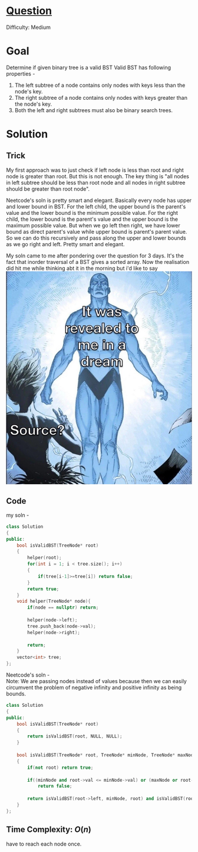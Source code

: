# [Question](https://leetcode.com/problems/validate-binary-search-tree/)
Difficulty: Medium 
# Goal
Determine if given binary tree is a valid BST
Valid BST has following properties -
1. The left subtree of a node contains only nodes with keys less than the node's key.
2. The right subtree of a node contains only nodes with keys greater than the node's key.
3. Both the left and right subtrees must also be binary search trees.
# Solution
## Trick
My first approach was to just check if left node is less than root and right node is greater than root. But this is not enough. The key thing is "all nodes in left subtree should be less than root node and all nodes in right subtree should be greater than root node".

Neetcode's soln is pretty smart and elegant. Basically every node has upper and lower bound in BST. For the left child, the upper bound is the parent's value and the lower bound is the minimum possible value. For the right child, the lower bound is the parent's value and the upper bound is the maximum possible value. But when we go left then right, we have lower bound as direct parent's value while upper bound is parent's parent value. So we can do this recursively and pass along the upper and lower bounds as we go right and left. Pretty smart and elegant.

My soln came to me after pondering over the question for 3 days. It's the fact that inorder traversal of a BST gives a sorted array. Now the realisation did hit me while thinking abt it in the morning but i'd like to say   
![It was revealed to me in a dream](images/validate_BST.jpg)
## Code
my soln -
```cpp
class Solution 
{
public:
    bool isValidBST(TreeNode* root) 
    {
        helper(root);
        for(int i = 1; i < tree.size(); i++)
        {
            if(tree[i-1]>=tree[i]) return false;
        }
        return true;
    }
    void helper(TreeNode* node){
        if(node == nullptr) return;

        helper(node->left);
        tree.push_back(node->val);
        helper(node->right);

        return;
    }
    vector<int> tree;
};
```

Neetcode's soln -  
Note: We are passing nodes instead of values because then we can easily circumvent the problem of negative infinity and positive infinity as being bounds.
```cpp
class Solution 
{
public:
    bool isValidBST(TreeNode* root) 
    {
        return isValidBST(root, NULL, NULL);
    }

    bool isValidBST(TreeNode* root, TreeNode* minNode, TreeNode* maxNode) 
    {
        if(not root) return true;
        
        if((minNode and root->val <= minNode->val) or (maxNode or root->val >= maxNode->val))
            return false;

        return isValidBST(root->left, minNode, root) and isValidBST(root->right, root, maxNode);
    }
};
```

## Time Complexity: $O(n)$
have to reach each node once.